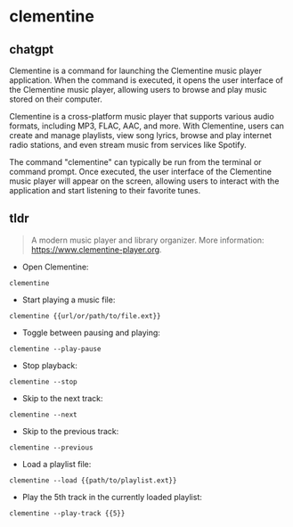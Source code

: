 # clementine 
## chatgpt 
Clementine is a command for launching the Clementine music player application. When the command is executed, it opens the user interface of the Clementine music player, allowing users to browse and play music stored on their computer.

Clementine is a cross-platform music player that supports various audio formats, including MP3, FLAC, AAC, and more. With Clementine, users can create and manage playlists, view song lyrics, browse and play internet radio stations, and even stream music from services like Spotify.

The command "clementine" can typically be run from the terminal or command prompt. Once executed, the user interface of the Clementine music player will appear on the screen, allowing users to interact with the application and start listening to their favorite tunes. 

## tldr 
 
> A modern music player and library organizer.
> More information: <https://www.clementine-player.org>.

- Open Clementine:

`clementine`

- Start playing a music file:

`clementine {{url/or/path/to/file.ext}}`

- Toggle between pausing and playing:

`clementine --play-pause`

- Stop playback:

`clementine --stop`

- Skip to the next track:

`clementine --next`

- Skip to the previous track:

`clementine --previous`

- Load a playlist file:

`clementine --load {{path/to/playlist.ext}}`

- Play the 5th track in the currently loaded playlist:

`clementine --play-track {{5}}`
